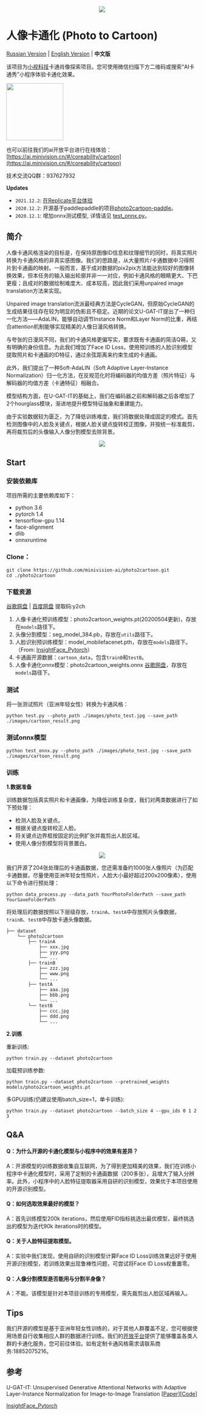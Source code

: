 <div align='center'>
  <img src='./images/title.png'>
</div>

# 人像卡通化 (Photo to Cartoon)

 [Russian Version](README.md) | [English Version](README_EN.md) | **中文版** 

该项目为[小视科技](https://www.minivision.cn/)卡通肖像探索项目。您可使用微信扫描下方二维码或搜索“AI卡通秀”小程序体验卡通化效果。

<div>
  <img src='./images/QRcode.jpg' height='150px' width='150px'>
</div>

也可以前往我们的ai开放平台进行在线体验：[https://ai.minivision.cn/#/coreability/cartoon](https://ai.minivision.cn/#/coreability/cartoon)

技术交流QQ群：937627932

**Updates**
- `2021.12.2`: [在Replicate平台体验](https://beta.replicate.ai/hao-qiang/photo2cartoon)
- `2020.12.2`: 开源基于paddlepaddle的项目[photo2cartoon-paddle](https://github.com/minivision-ai/photo2cartoon-paddle)。
- `2020.12.1`: 增加onnx测试模型, 详情请见 [test_onnx.py](./test_onnx.py)。

## 简介
人像卡通风格渲染的目标是，在保持原图像ID信息和纹理细节的同时，将真实照片转换为卡通风格的非真实感图像。我们的思路是，从大量照片/卡通数据中习得照片到卡通画的映射。一般而言，基于成对数据的pix2pix方法能达到较好的图像转换效果，但本任务的输入输出轮廓并非一一对应，例如卡通风格的眼睛更大、下巴更瘦；且成对的数据绘制难度大、成本较高，因此我们采用unpaired image translation方法来实现。

Unpaired image translation流派最经典方法是CycleGAN，但原始CycleGAN的生成结果往往存在较为明显的伪影且不稳定。近期的论文U-GAT-IT提出了一种归一化方法——AdaLIN，能够自动调节Instance Norm和Layer Norm的比重，再结合attention机制能够实现精美的人像日漫风格转换。

与夸张的日漫风不同，我们的卡通风格更偏写实，要求既有卡通画的简洁Q萌，又有明确的身份信息。为此我们增加了Face ID Loss，使用预训练的人脸识别模型提取照片和卡通画的ID特征，通过余弦距离来约束生成的卡通画。

此外，我们提出了一种Soft-AdaLIN（Soft Adaptive Layer-Instance Normalization）归一化方法，在反规范化时将编码器的均值方差（照片特征）与解码器的均值方差（卡通特征）相融合。

模型结构方面，在U-GAT-IT的基础上，我们在编码器之前和解码器之后各增加了2个hourglass模块，渐进地提升模型特征抽象和重建能力。

由于实验数据较为匮乏，为了降低训练难度，我们将数据处理成固定的模式。首先检测图像中的人脸及关键点，根据人脸关键点旋转校正图像，并按统一标准裁剪，再将裁剪后的头像输入人像分割模型去除背景。

<div align='center'>
  <img src='./images/results.png'>
</div>

## Start

### 安装依赖库
项目所需的主要依赖库如下：
- python 3.6
- pytorch 1.4
- tensorflow-gpu 1.14
- face-alignment
- dlib
- onnxruntime

### Clone：
```
git clone https://github.com/minivision-ai/photo2cartoon.git
cd ./photo2cartoon
```

### 下载资源
[谷歌网盘](https://drive.google.com/open?id=1lsQS8hOCquMFKJFhK_z-n03ixWGkjT2P) | [百度网盘](https://pan.baidu.com/s/1MsT3-He3UGipKhUi4OcCJw) 提取码:y2ch

1. 人像卡通化预训练模型：photo2cartoon_weights.pt(20200504更新)，存放在`models`路径下。
2. 头像分割模型：seg_model_384.pb，存放在`utils`路径下。
3. 人脸识别预训练模型：model_mobilefacenet.pth，存放在`models`路径下。（From: [InsightFace_Pytorch](https://github.com/TreB1eN/InsightFace_Pytorch)）
4. 卡通画开源数据：`cartoon_data`，包含`trainB`和`testB`。
5. 人像卡通化onnx模型：photo2cartoon_weights.onnx [谷歌网盘](https://drive.google.com/file/d/1PhwKDUhiq8p-UqrfHCqj257QnqBWD523/view?usp=sharing)，存放在`models`路径下。

### 测试
将一张测试照片（亚洲年轻女性）转换为卡通风格：
```
python test.py --photo_path ./images/photo_test.jpg --save_path ./images/cartoon_result.png
```

### 测试onnx模型
```
python test_onnx.py --photo_path ./images/photo_test.jpg --save_path ./images/cartoon_result.png
```

### 训练
**1.数据准备**

训练数据包括真实照片和卡通画像，为降低训练复杂度，我们对两类数据进行了如下预处理：
- 检测人脸及关键点。
- 根据关键点旋转校正人脸。
- 将关键点边界框按固定的比例扩张并裁剪出人脸区域。
- 使用人像分割模型将背景置白。

<div align='center'>
  <img src='./images/data_process.jpg'>
</div>

我们开源了204张处理后的卡通画数据，您还需准备约1000张人像照片（为匹配卡通数据，尽量使用亚洲年轻女性照片，人脸大小最好超过200x200像素），使用以下命令进行预处理：

```
python data_process.py --data_path YourPhotoFolderPath --save_path YourSaveFolderPath
```

将处理后的数据按照以下层级存放，`trainA`、`testA`中存放照片头像数据，`trainB`、`testB`中存放卡通头像数据。

```
├── dataset
    └── photo2cartoon
        ├── trainA
            ├── xxx.jpg
            ├── yyy.png
            └── ...
        ├── trainB
            ├── zzz.jpg
            ├── www.png
            └── ...
        ├── testA
            ├── aaa.jpg 
            ├── bbb.png
            └── ...
        └── testB
            ├── ccc.jpg 
            ├── ddd.png
            └── ...
```

**2.训练**

重新训练:
```
python train.py --dataset photo2cartoon
```

加载预训练参数:
```
python train.py --dataset photo2cartoon --pretrained_weights models/photo2cartoon_weights.pt
```

多GPU训练(仍建议使用batch_size=1，单卡训练):
```
python train.py --dataset photo2cartoon --batch_size 4 --gpu_ids 0 1 2 3
```

## Q&A
#### Q：为什么开源的卡通化模型与小程序中的效果有差异？

A：开源模型的训练数据收集自互联网，为了得到更加精美的效果，我们在训练小程序中卡通化模型时，采用了定制的卡通画数据（200多张），且增大了输入分辨率。此外，小程序中的人脸特征提取器采用自研的识别模型，效果优于本项目使用的开源识别模型。

#### Q：如何选取效果最好的模型？

A：首先训练模型200k iterations，然后使用FID指标挑选出最优模型，最终挑选出的模型为迭代90k iterations时的模型。

#### Q：关于人脸特征提取模型。

A：实验中我们发现，使用自研的识别模型计算Face ID Loss训练效果远好于使用开源识别模型，若训练效果出现鲁棒性问题，可尝试将Face ID Loss权重置零。

#### Q：人像分割模型是否能用与分割半身像？
A：不能。该模型是针对本项目训练的专用模型，需先裁剪出人脸区域再输入。

## Tips
我们开源的模型是基于亚洲年轻女性训练的，对于其他人群覆盖不足，您可根据使用场景自行收集相应人群的数据进行训练。我们的[开放平台](https://ai.minivision.cn/#/coreability/cartoon)提供了能够覆盖各类人群的卡通化服务，您可前往体验。如有定制卡通风格需求请联系商务:18852075216。

## 参考
U-GAT-IT: Unsupervised Generative Attentional Networks with Adaptive Layer-Instance Normalization for Image-to-Image Translation [[Paper](https://arxiv.org/abs/1907.10830)][[Code](https://github.com/znxlwm/UGATIT-pytorch)]

[InsightFace_Pytorch](https://github.com/TreB1eN/InsightFace_Pytorch)

